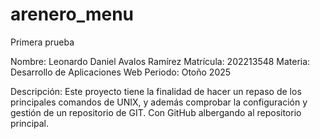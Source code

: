 # arenero_menu
Primera prueba

Nombre: Leonardo Daniel Avalos Ramírez
Matrícula: 202213548
Materia: Desarrollo de Aplicaciones Web
Periodo: Otoño 2025

Descripción: Este proyecto tiene la finalidad de hacer un repaso de los principales comandos de UNIX, y además comprobar la configuración y gestión de un repositorio de GIT. Con GitHub albergando al repositorio principal.